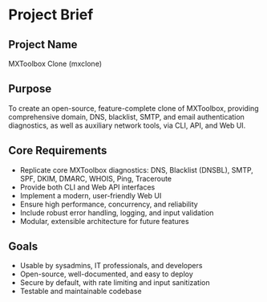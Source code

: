 # Project Brief

## Project Name
MXToolbox Clone (mxclone)

## Purpose
To create an open-source, feature-complete clone of MXToolbox, providing comprehensive domain, DNS, blacklist, SMTP, and email authentication diagnostics, as well as auxiliary network tools, via CLI, API, and Web UI.

## Core Requirements
- Replicate core MXToolbox diagnostics: DNS, Blacklist (DNSBL), SMTP, SPF, DKIM, DMARC, WHOIS, Ping, Traceroute
- Provide both CLI and Web API interfaces
- Implement a modern, user-friendly Web UI
- Ensure high performance, concurrency, and reliability
- Include robust error handling, logging, and input validation
- Modular, extensible architecture for future features

## Goals
- Usable by sysadmins, IT professionals, and developers
- Open-source, well-documented, and easy to deploy
- Secure by default, with rate limiting and input sanitization
- Testable and maintainable codebase
